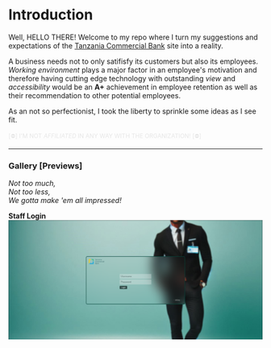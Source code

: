 # Introduction
Well, HELLO THERE! Welcome to my repo where I turn my suggestions and expectations of the <a href="https://tcbbank.co.tz/home/en" target="_blank" rel="noopener noreferrer">Tanzania Commercial Bank</a> site into a reality.

A business needs not to only satifisfy its customers but also its employees. *Working environment* plays a major factor in an employee's motivation and therefore having cutting edge technology with outstanding *view* and *accessibility* would be an **A+** achievement in employee retention as well as their recommendation to other potential employees.

As an not so perfectionist, I took the liberty to sprinkle some ideas as I see fit.

<small style="font-size:smaller; color:#d1d1d180;">[⛔] I'M NOT *AFFILIATED* IN ANY WAY WITH THE ORGANIZATION! [⛔]</small>

---
### Gallery [Previews]
_Not too much,<br>
Not too less,<br>
We gotta make 'em all impressed!_

**Staff Login**
![Login Page](./static/img/screenshot-login.png)